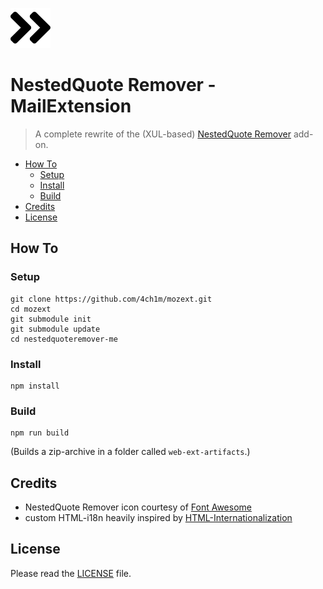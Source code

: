 ![NestedQuote Remover](https://raw.githubusercontent.com/4ch1m/mozext/master/nestedquoteremover-me/src/_images/nestedquoteremover-64px-black.png)

# NestedQuote Remover - MailExtension
> A complete rewrite of the (XUL-based) [NestedQuote Remover](../nestedquoteremover) add-on.

* [How To](#how-to)
  * [Setup](#setup)
  * [Install](#install)
  * [Build](#build)
* [Credits](#credits)
* [License](#license)

## How To

### Setup

```
git clone https://github.com/4ch1m/mozext.git
cd mozext
git submodule init
git submodule update
cd nestedquoteremover-me
```

### Install

```
npm install
```

### Build

```
npm run build
```
(Builds a zip-archive in a folder called `web-ext-artifacts`.)

## Credits

* NestedQuote Remover icon courtesy of [Font Awesome](https://fontawesome.com)
* custom HTML-i18n heavily inspired by [HTML-Internationalization](https://github.com/erosman/HTML-Internationalization)

## License

Please read the [LICENSE](../LICENSE) file.

